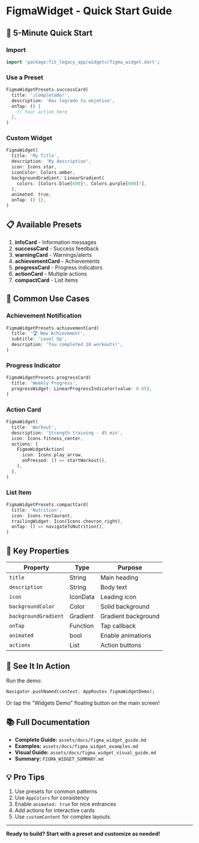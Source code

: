# FigmaWidget - Quick Start Guide

## 🚀 5-Minute Quick Start

### Import
```dart
import 'package:fit_legacy_app/widgets/figma_widget.dart';
```

### Use a Preset
```dart
FigmaWidgetPresets.successCard(
  title: '¡Completado!',
  description: 'Has logrado tu objetivo',
  onTap: () {
    // Your action here
  },
)
```

### Custom Widget
```dart
FigmaWidget(
  title: 'My Title',
  description: 'My description',
  icon: Icons.star,
  iconColor: Colors.amber,
  backgroundGradient: LinearGradient(
    colors: [Colors.blue[600]!, Colors.purple[600]!],
  ),
  animated: true,
  onTap: () {},
)
```

## 📋 Available Presets

1. **infoCard** - Information messages
2. **successCard** - Success feedback
3. **warningCard** - Warnings/alerts
4. **achievementCard** - Achievements
5. **progressCard** - Progress indicators
6. **actionCard** - Multiple actions
7. **compactCard** - List items

## 🎯 Common Use Cases

### Achievement Notification
```dart
FigmaWidgetPresets.achievementCard(
  title: '🏆 New Achievement',
  subtitle: 'Level Up',
  description: 'You completed 10 workouts!',
)
```

### Progress Indicator
```dart
FigmaWidgetPresets.progressCard(
  title: 'Weekly Progress',
  progressWidget: LinearProgressIndicator(value: 0.65),
)
```

### Action Card
```dart
FigmaWidget(
  title: 'Workout',
  description: 'Strength training - 45 min',
  icon: Icons.fitness_center,
  actions: [
    FigmaWidgetAction(
      icon: Icons.play_arrow,
      onPressed: () => startWorkout(),
    ),
  ],
)
```

### List Item
```dart
FigmaWidgetPresets.compactCard(
  title: 'Nutrition',
  icon: Icons.restaurant,
  trailingWidget: Icon(Icons.chevron_right),
  onTap: () => navigateToNutrition(),
)
```

## 🎨 Key Properties

| Property | Type | Purpose |
|----------|------|---------|
| `title` | String | Main heading |
| `description` | String | Body text |
| `icon` | IconData | Leading icon |
| `backgroundColor` | Color | Solid background |
| `backgroundGradient` | Gradient | Gradient background |
| `onTap` | Function | Tap callback |
| `animated` | bool | Enable animations |
| `actions` | List | Action buttons |

## 📱 See It In Action

Run the demo:
```dart
Navigator.pushNamed(context, AppRoutes.figmaWidgetDemo);
```

Or tap the "Widgets Demo" floating button on the main screen!

## 📚 Full Documentation

- **Complete Guide:** `assets/docs/figma_widget_guide.md`
- **Examples:** `assets/docs/figma_widget_examples.md`
- **Visual Guide:** `assets/docs/figma_widget_visual_guide.md`
- **Summary:** `FIGMA_WIDGET_SUMMARY.md`

## 💡 Pro Tips

1. Use presets for common patterns
2. Use `AppColors` for consistency
3. Enable `animated: true` for nice entrances
4. Add actions for interactive cards
5. Use `customContent` for complex layouts

---

**Ready to build? Start with a preset and customize as needed!**
